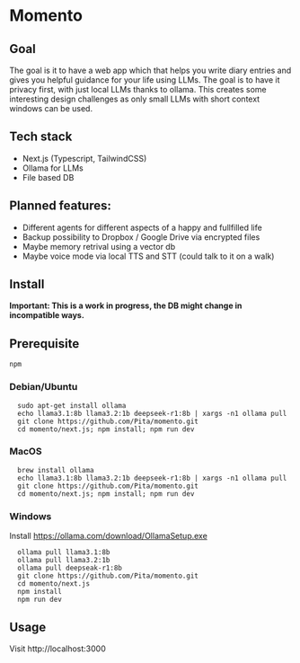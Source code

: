 # Momento

## Goal

The goal is it to have a web app which that helps you write diary entries and gives you helpful guidance for your life using LLMs. The goal is to have it privacy first, with just local LLMs thanks to ollama. This creates some interesting design challenges as only small LLMs with short context windows can be used.

## Tech stack

- Next.js (Typescript, TailwindCSS)
- Ollama for LLMs
- File based DB

## Planned features:

- Different agents for different aspects of a happy and fullfilled life
- Backup possibility to Dropbox / Google Drive via encrypted files
- Maybe memory retrival using a vector db
- Maybe voice mode via local TTS and STT (could talk to it on a walk)

## Install

**Important: This is a work in progress, the DB might change in incompatible ways.**
## Prerequisite
```
npm
```

### Debian/Ubuntu
```
  sudo apt-get install ollama
  echo llama3.1:8b llama3.2:1b deepseek-r1:8b | xargs -n1 ollama pull
  git clone https://github.com/Pita/momento.git
  cd momento/next.js; npm install; npm run dev
```
### MacOS
```
  brew install ollama
  echo llama3.1:8b llama3.2:1b deepseek-r1:8b | xargs -n1 ollama pull
  git clone https://github.com/Pita/momento.git
  cd momento/next.js; npm install; npm run dev
```
### Windows

  Install https://ollama.com/download/OllamaSetup.exe
```
  ollama pull llama3.1:8b
  ollama pull llama3.2:1b
  ollama pull deepseak-r1:8b
  git clone https://github.com/Pita/momento.git
  cd momento/next.js
  npm install
  npm run dev
```

## Usage

Visit http://localhost:3000
